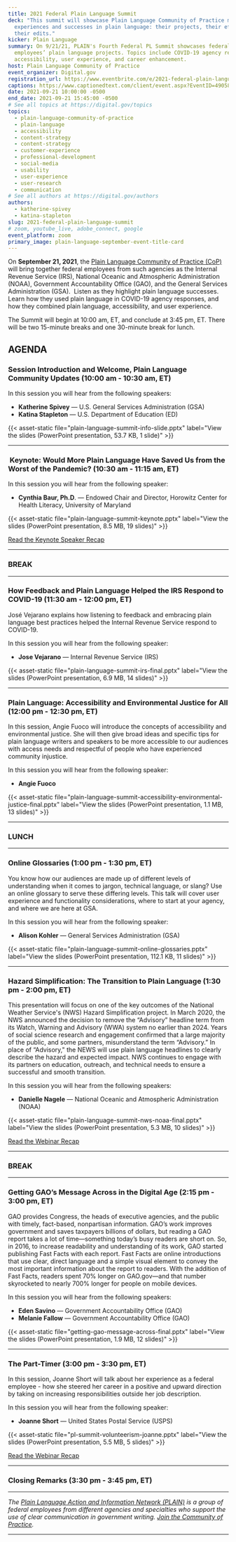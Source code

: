 ```yaml
---
title: 2021 Federal Plain Language Summit
deck: "This summit will showcase Plain Language Community of Practice members’
  experiences and successes in plain language: their projects, their efforts,
  their edits."
kicker: Plain Language
summary: On 9/21/21, PLAIN's Fourth Federal PL Summit showcases federal
  employees’ plain language projects. Topics include COVID-19 agency responses,
  accessibility, user experience, and career enhancement.
host: Plain Language Community of Practice
event_organizer: Digital.gov
registration_url: https://www.eventbrite.com/e/2021-federal-plain-language-summit-tickets-170474102630
captions: https://www.captionedtext.com/client/event.aspx?EventID=4905834&CustomerID=321
date: 2021-09-21 10:00:00 -0500
end_date: 2021-09-21 15:45:00 -0500
# See all topics at https://digital.gov/topics
topics:
  - plain-language-community-of-practice
  - plain-language
  - accessibility
  - content-strategy
  - content-strategy
  - customer-experience
  - professional-development
  - social-media
  - usability
  - user-experience
  - user-research
  - communication
# See all authors at https://digital.gov/authors
authors:
  - katherine-spivey
  - katina-stapleton
slug: 2021-federal-plain-language-summit
# zoom, youtube_live, adobe_connect, google
event_platform: zoom
primary_image: plain-language-september-event-title-card
---
```

On **September 21, 2021**, the [Plain Language Community of Practice (CoP)](https://digital.gov/communities/plain-language/) will bring together federal employees from such agencies as the Internal Revenue Service (IRS), National Oceanic and Atmospheric Administration (NOAA), Government Accountability Office (GAO), and the General Services Administration (GSA).  Listen as they highlight plain language successes. Learn how they used plain language in COVID-19 agency responses, and how they combined plain language, accessibility, and user experience.

The Summit will begin at 10:00 am, ET, and conclude at 3:45 pm, ET. There will be two 15-minute breaks and one 30-minute break for lunch.

## AGENDA

### Session Introduction and Welcome, Plain Language Community Updates (10:00 am - 10:30 am, ET)

In this session you will hear from the following speakers:

* **Katherine Spivey** — U.S. General Services Administration (GSA)
* **Katina Stapleton** — U.S. Department of Education (ED)

{{< asset-static file="plain-language-summit-info-slide.pptx" label="View the slides (PowerPoint presentation, 53.7 KB, 1 slide)" >}}


- - -

###  Keynote: Would More Plain Language Have Saved Us from the Worst of the Pandemic? (10:30 am - 11:15 am, ET)

In this session you will hear from the following speaker:

* **Cynthia Baur, Ph.D**. — Endowed Chair and Director, Horowitz Center for Health Literacy, University of Maryland

{{< asset-static file="plain-language-summit-keynote.pptx" label="View the slides (PowerPoint presentation, 8.5 MB, 19 slides)" >}}


[Read the Keynote Speaker Recap](https://digital.gov/2022/01/04/keynote-speaker-recap-would-more-plain-language-have-saved-us-from-the-worst-of-the-pandemic/)

- - -

### BREAK

- - -

### How Feedback and Plain Language Helped the IRS Respond to COVID-19 (11:30 am - 12:00 pm, ET)

José Vejarano explains how listening to feedback and embracing plain language best practices helped the Internal Revenue Service respond to COVID-19.

In this session you will hear from the following speaker:

* **Jose Vejarano** — Internal Revenue Service (IRS)

{{< asset-static file="plain-language-summit-irs-final.pptx" label="View the slides (PowerPoint presentation, 6.9 MB, 14 slides)" >}}


- - -

### Plain Language: Accessibility and Environmental Justice for All (12:00 pm - 12:30 pm, ET)

In this session, Angie Fuoco will introduce the concepts of accessibility and environmental justice.  She will then give broad ideas and specific tips for plain language writers and speakers to be more accessible to our audiences with access needs and respectful of people who have experienced community injustice.

In this session you will hear from the following speaker:

* **Angie Fuoco**

{{< asset-static file="plain-language-summit-accessibility-environmental-justice-final.pptx" label="View the slides (PowerPoint presentation, 1.1 MB, 13 slides)" >}}


- - -

### LUNCH

- - -

### Online Glossaries (1:00 pm - 1:30 pm, ET)

You know how our audiences are made up of different levels of understanding when it comes to jargon, technical language, or slang? Use an online glossary to serve these differing levels. This talk will cover user experience and functionality considerations, where to start at your agency, and where we are here at GSA.

In this session you will hear from the following speaker:

* **Alison Kohler** — General Services Administration (GSA)

{{< asset-static file="plain-language-summit-online-glossaries.pptx" label="View the slides (PowerPoint presentation, 112.1 KB, 11 slides)" >}}


- - -

### Hazard Simplification: The Transition to Plain Language (1:30 pm - 2:00 pm, ET)

This presentation will focus on one of the key outcomes of the National Weather Service's (NWS) Hazard Simplification project. In March 2020, the NWS announced the decision to remove the “Advisory” headline term from its Watch, Warning and Advisory (WWA) system no earlier than 2024. Years of social science research and engagement confirmed that a large majority of the public, and some partners, misunderstand the term “Advisory.” In place of “Advisory," the NEWS will use plain language headlines to clearly describe the hazard and expected impact. NWS continues to engage with its partners on education, outreach, and technical needs to ensure a successful and smooth transition.

In this session you will hear from the following speakers:

* **Danielle Nagele** — National Oceanic and Atmospheric Administration (NOAA)

{{< asset-static file="plain-language-summit-nws-noaa-final.pptx" label="View the slides (PowerPoint presentation, 5.3 MB, 10 slides)" >}}


[Read the Webinar Recap](https://digital.gov/2022/01/04/webinar-recap-key-takeaways-on-simplifying-hazard-communications-with-plain-language/)

- - -

### BREAK

- - -

### Getting GAO’s Message Across in the Digital Age (2:15 pm - 3:00 pm, ET)

GAO provides Congress, the heads of executive agencies, and the public with timely, fact-based, nonpartisan information. GAO’s work improves government and saves taxpayers billions of dollars, but reading a GAO report takes a lot of time—something today’s busy readers are short on. So, in 2016, to increase readability and understanding of its work, GAO started publishing Fast Facts with each report. Fast Facts are online introductions that use clear, direct language and a simple visual element to convey the most important information about the report to readers. With the addition of Fast Facts, readers spent 70% longer on GAO.gov—and that number skyrocketed to nearly 700% longer for people on mobile devices.

In this session you will hear from the following speakers:

* **Eden Savino** — Government Accountability Office (GAO)
* **Melanie Fallow** — Government Accountability Office (GAO)

{{< asset-static file="getting-gao-message-across-final.pptx" label="View the slides (PowerPoint presentation, 1.9 MB, 12 slides)" >}}


- - -

### The Part-Timer (3:00 pm - 3:30 pm, ET)

In this session, Joanne Short will talk about her experience as a federal employee - how she steered her career in a positive and upward direction by taking on increasing responsibilities outside her job description.

In this session you will hear from the following speaker:

* **Joanne Short** — United States Postal Service (USPS)

{{< asset-static file="pl-summit-volunteerism-joanne.pptx" label="View the slides (PowerPoint presentation, 5.5 MB, 5 slides)" >}}


[Read the Webinar Recap](https://digital.gov/2021/12/15/plain-language-summit-recap-the-part-timer/)

- - -

### Closing Remarks (3:30 pm - 3:45 pm, ET) 

- - -

*The [Plain Language Action and Information Network (PLAIN)](https://www.plainlanguage.gov/) is a group of federal employees from different agencies and specialties who support the use of clear communication in government writing. [Join the Community of Practice](https://digital.gov/communities/plain-language/).*

- - -
